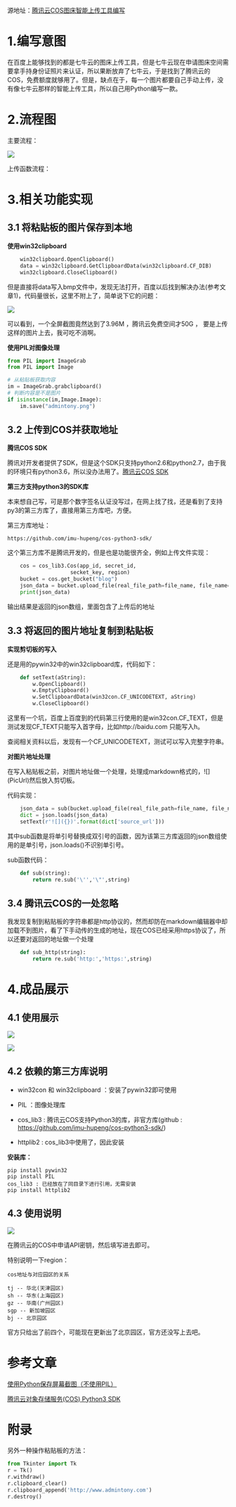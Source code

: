 源地址：[腾讯云COS图床智能上传工具编写](http://admintony.com/%E8%85%BE%E8%AE%AF%E4%BA%91COS%E5%9B%BE%E5%BA%8A%E6%99%BA%E8%83%BD%E4%B8%8A%E4%BC%A0%E5%B7%A5%E5%85%B7%E7%BC%96%E5%86%99.html)

# 1.编写意图

在百度上能够找到的都是七牛云的图床上传工具，但是七牛云现在申请图床空间需要拿手持身份证照片来认证，所以果断放弃了七牛云，于是找到了腾讯云的COS，免费额度就够用了。但是，缺点在于，每一个图片都要自己手动上传，没有像七牛云那样的智能上传工具，所以自己用Python编写一款。

# 2.流程图

主要流程：

![](https://blog-1252108140.cos.ap-beijing.myqcloud.com/201803/1520211020.1448267.png)

上传函数流程：


# 3.相关功能实现

## 3.1 将粘贴板的图片保存到本地

**使用win32clipboard**

```python
    win32clipboard.OpenClipboard()
    data = win32clipboard.GetClipboardData(win32clipboard.CF_DIB)
    win32clipboard.CloseClipboard()
```

但是直接将data写入bmp文件中，发现无法打开，百度以后找到解决办法(参考文章1)，代码量很长，这里不附上了，简单说下它的问题：

![](https://blog-1252108140.cos.ap-beijing.myqcloud.com/201803/20180305085907.png)

可以看到，一个全屏截图竟然达到了3.96M ，腾讯云免费空间才50G ， 要是上传这样的图片上去，我可吃不消啊。

**使用PIL对图像处理**

```python
from PIL import ImageGrab
from PIL import Image

# 从粘贴板获取内容
im = ImageGrab.grabclipboard()
# 判断内容是不是图片
if isinstance(im,Image.Image):
    im.save("admintony.png")
```

## 3.2 上传到COS并获取地址

**腾讯COS SDK**

腾讯对开发者提供了SDK，但是这个SDK只支持python2.6和python2.7，由于我的环境只有python3.6，所以没办法用了。[腾讯云COS SDK](https://cloud.tencent.com/document/product/436/12269)

**第三方支持python3的SDK库**

本来想自己写，可是那个数字签名认证没写过，在网上找了找，还是看到了支持py3的第三方库了，直接用第三方库吧，方便。

第三方库地址：

    https://github.com/imu-hupeng/cos-python3-sdk/

这个第三方库不是腾讯开发的，但是也是功能很齐全，例如上传文件实现：

```python
    cos = cos_lib3.Cos(app_id, secret_id,
                    secket_key, region)
    bucket = cos.get_bucket("blog")
    json_data = bucket.upload_file(real_file_path=file_name, file_name=name, dir_name=folder)
    print(json_data)
```

输出结果是返回的json数组，里面包含了上传后的地址

## 3.3 将返回的图片地址复制到粘贴板

**实现剪切板的写入**

还是用的pywin32中的win32clipboard库，代码如下：

```python
    def setText(aString):
        w.OpenClipboard()
        w.EmptyClipboard()
        w.SetClipboardData(win32con.CF_UNICODETEXT, aString)
        w.CloseClipboard()
```

这里有一个坑，百度上百度到的代码第三行使用的是win32con.CF_TEXT，但是测试发现CF_TEXT只能写入首字母，比如http://baidu.com 只能写入h。

查阅相关资料以后，发现有一个CF_UNICODETEXT，测试可以写入完整字符串。

**对图片地址处理**

在写入粘贴板之前，对图片地址做一个处理，处理成markdown格式的，\!\[\](PicUrl)然后放入剪切板。

代码实现：

```python
    json_data = sub(bucket.upload_file(real_file_path=file_name, file_name=name, dir_name=folder))
    dict = json.loads(json_data)
    setText(r'![]({})'.format(dict['source_url']))
```

其中sub函数是将单引号替换成双引号的函数，因为该第三方库返回的json数组使用的是单引号，json.loads()不识别单引号。

sub函数代码：

```python
    def sub(string):
        return re.sub('\'','\"',string)
```

## 3.4 腾讯云COS的一处忽略

我发现复制到粘贴板的字符串都是http协议的，然而却防在markdown编辑器中却加载不到图片，看了下手动传的生成的地址，现在COS已经采用https协议了，所以还要对返回的地址做一个处理

```python
    def sub_http(string):
        return re.sub('http:','https:',string)
```

# 4.成品展示

## 4.1 使用展示
![](https://blog-1252108140.cosbj.myqcloud.com/201803/1520257712.6010993.png)

![](https://blog-1252108140.cosbj.myqcloud.com/201803/1520257761.4938865.png)

## 4.2 依赖的第三方库说明

* win32con 和 win32clipboard ：安装了pywin32即可使用

* PIL ：图像处理库

* cos_lib3 : 腾讯云COS支持Python3的库，非官方库(github : https://github.com/imu-hupeng/cos-python3-sdk/)

* httplib2 : cos_lib3中使用了，因此安装

**安装库：**
    
    pip install pywin32
    pip install PIL
    cos_lib3 : 已经放在了同目录下进行引用，无需安装
    pip install httplib2

## 4.3 使用说明

![](https://blog-1252108140.cosbj.myqcloud.com/201803/1520257958.352451.png)

在腾讯云的COS中申请API密钥，然后填写进去即可。

特别说明一下region：

    cos地址与对应园区的关系

    tj -- 华北(天津园区)
    sh -- 华东(上海园区)
    gz -- 华南(广州园区)
    sgp -- 新加坡园区
    bj -- 北京园区

官方只给出了前四个，可能现在更新出了北京园区，官方还没写上去吧。




# 参考文章

[使用Python保存屏幕截图（不使用PIL）](https://www.cnblogs.com/xieqiankun/p/usePythonForScreenShot.html)

[腾讯云对象存储服务(COS) Python3 SDK](http://blog.csdn.net/huplion/article/details/54995090)

# 附录

另外一种操作粘贴板的方法：

```python
from Tkinter import Tk
r = Tk()
r.withdraw()
r.clipboard_clear()
r.clipboard_append('http://www.admintony.com')
r.destroy()
```
